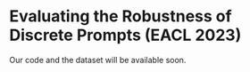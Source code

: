 # Evaluating the Robustness of Discrete Prompts (EACL 2023)
Our code and the dataset will be available soon.



